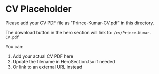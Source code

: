 # CV Placeholder

Please add your CV PDF file as "Prince-Kumar-CV.pdf" in this directory.

The download button in the hero section will link to: `/cv/Prince-Kumar-CV.pdf`

You can:
1. Add your actual CV PDF here
2. Update the filename in HeroSection.tsx if needed
3. Or link to an external URL instead
